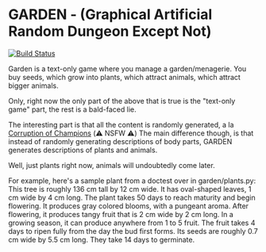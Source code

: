 GARDEN - (Graphical Artificial Random Dungeon Except Not)
======

[![Build Status](https://travis-ci.org/cnelsonsic/garden.png?branch=master)](https://travis-ci.org/cnelsonsic/garden)

Garden is a text-only game where you manage a garden/menagerie.
You buy seeds, which grow into plants, which attract animals, which attract bigger animals.

Only, right now the only part of the above that is true is the "text-only game" part, the rest is a bald-faced lie.

The interesting part is that all the content is randomly generated, a la [Corruption of Champions](http://cocwiki.org) (:warning: NSFW :warning:)
The main difference though, is that instead of randomly generating descriptions of body parts, GARDEN generates descriptions of plants and animals.

Well, just plants right now, animals will undoubtedly come later.

For example, here's a sample plant from a doctest over in garden/plants.py:
This tree is roughly 136 cm tall by 12 cm wide. It has oval-shaped leaves, 1 cm wide by 4 cm long. The plant takes 50 days to reach maturity and begin flowering. It produces gray colored blooms, with a pungeant aroma. After flowering, it produces tangy fruit that is 2 cm wide by 2 cm long. In a growing season, it can produce anywhere from 1 to 5 fruit. The fruit takes 4 days to ripen fully from the day the bud first forms. Its seeds are roughly 0.7 cm wide by 5.5 cm long. They take 14 days to germinate.


